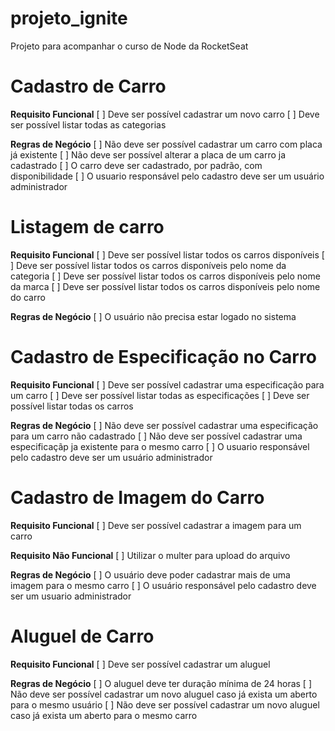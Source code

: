 # projeto_ignite
Projeto para acompanhar o curso de Node da RocketSeat

# Cadastro de Carro

**Requisito Funcional**
[ ] Deve ser possível cadastrar um novo carro
[ ] Deve ser possível listar todas as categorias

**Regras de Negócio**
[ ] Não deve ser possível cadastrar um carro com placa já existente
[ ] Não deve ser possível alterar a placa de um carro ja cadastrado
[ ] O carro deve ser cadastrado, por padrão, com disponibilidade
[ ] O usuario responsável pelo cadastro deve ser um usuário administrador

 # Listagem de carro

**Requisito Funcional**
[ ] Deve ser possível listar todos os carros disponíveis
[ ] Deve ser possível listar todos os carros disponíveis pelo nome da categoria
[ ] Deve ser possível listar todos os carros disponíveis pelo nome da marca
[ ] Deve ser possível listar todos os carros disponíveis pelo nome do carro

**Regras de Negócio**
[ ] O usuário não precisa estar logado no sistema

 # Cadastro de Especificação no Carro

 **Requisito Funcional**
[ ] Deve ser possível cadastrar uma especificação para um carro
[ ] Deve ser possível listar todas as especificações
[ ] Deve ser possível listar todas os carros

 **Regras de Negócio**
[ ] Não deve ser possível cadastrar uma especificação para um carro não cadastrado
[ ] Não deve ser possível cadastrar uma especificaçãp ja existente para o mesmo carro
[ ] O usuario responsável pelo cadastro deve ser um usuário administrador

# Cadastro de Imagem do Carro

 **Requisito Funcional**
[ ] Deve ser possível cadastrar a imagem para um carro

**Requisito Não Funcional**
[ ] Utilizar o multer para upload do arquivo

**Regras de Negócio**
[ ] O usuário deve poder cadastrar mais de uma imagem para o mesmo carro
[ ] O usuário responsável pelo cadastro deve ser um usuario administrador

 # Aluguel de Carro

**Requisito Funcional**
[ ] Deve ser possível cadastrar um aluguel

**Regras de Negócio**
[ ] O aluguel deve ter duração mínima de 24 horas
[ ] Não deve ser possível cadastrar um novo aluguel caso já exista um aberto para o mesmo usuário
[ ] Não deve ser possível cadastrar um novo aluguel caso já exista um aberto para o mesmo carro